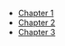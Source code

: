 * [Chapter 1](chapter-1/exercises.md)
* [Chapter 2](chapter-2/exercises.md)
* [Chapter 3](chapter-3/exercises.md)
